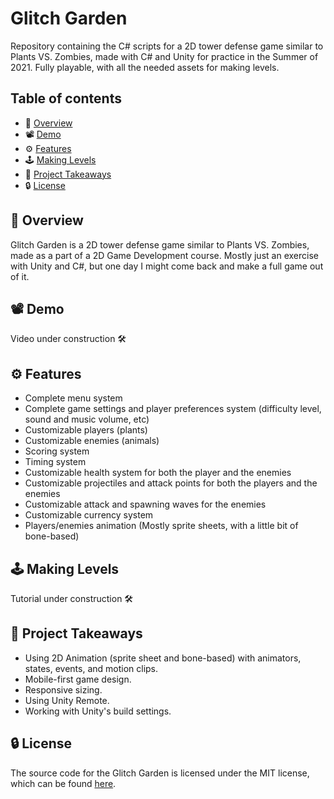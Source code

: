 # Glitch Garden
Repository containing the C# scripts for a 2D tower defense game similar to Plants VS. Zombies, made with C# and Unity for practice in the Summer of 2021. Fully playable, with all the needed assets for making levels. 

## Table of contents
- 🚀 [Overview](https://github.com/Ghazalmir/Glitch-Garden#-overview)
- 📽 [Demo](https://github.com/Ghazalmir/Glitch-Garden#-demo)
- ⚙️ [Features](https://github.com/Ghazalmir/Glitch-Garden#%EF%B8%8F-features)
- 🕹 [Making Levels](https://github.com/Ghazalmir/Glitch-Garden#-making-levels)
- 📝 [Project Takeaways](https://github.com/Ghazalmir/Glitch-Garden#-project-takeaways)
- 🔒 [License](https://github.com/Ghazalmir/Glitch-Garden#-license)

## 🚀 Overview
Glitch Garden is a 2D tower defense game similar to Plants VS. Zombies, made as a part of a 2D Game Development course. Mostly just an exercise with Unity and C#, but one day I might come back and make a full game out of it. 

## 📽 Demo
Video under construction 🛠

## ⚙️ Features
- Complete menu system
- Complete game settings and player preferences system (difficulty level, sound and music volume, etc)
- Customizable players (plants)
- Customizable enemies (animals)
- Scoring system
- Timing system
- Customizable health system for both the player and the enemies
- Customizable projectiles and attack points for both the players and the enemies
- Customizable attack and spawning waves for the enemies
- Customizable currency system 
- Players/enemies animation (Mostly sprite sheets, with a little bit of bone-based)

## 🕹 Making Levels
Tutorial under construction 🛠

## 📝 Project Takeaways
- Using 2D Animation (sprite sheet and bone-based) with animators, states, events, and motion clips. 
- Mobile-first game design.
- Responsive sizing.
- Using Unity Remote.
- Working with Unity's build settings. 

## 🔒 License
The source code for the Glitch Garden is licensed under the MIT license, which can be found [here](https://github.com/Ghazalmir/Glitch-Garden/blob/main/LICENSE).
